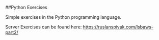 ##Python Exercises

Simple exercises in the Python programming language.

Server Exercises can be found here:
https://ruslanspivak.com/lsbaws-part2/
